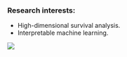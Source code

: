 ### Research interests:

* High-dimensional survival analysis.
* Interpretable machine learning.

![](https://komarev.com/ghpvc/?username=Shahin-Roshani&style=for-the-badge)
